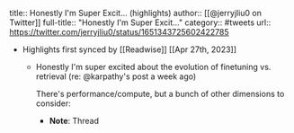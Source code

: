 title:: Honestly I'm Super Excit... (highlights)
author:: [[@jerryjliu0 on Twitter]]
full-title:: "Honestly I'm Super Excit..."
category:: #tweets
url:: https://twitter.com/jerryjliu0/status/1651343725602422785

- Highlights first synced by [[Readwise]] [[Apr 27th, 2023]]
	- Honestly I'm super excited about the evolution of finetuning vs. retrieval (re: @karpathy's post a week ago) 
	  
	  There's performance/compute, but a bunch of other dimensions to consider:
		- **Note**: Thread